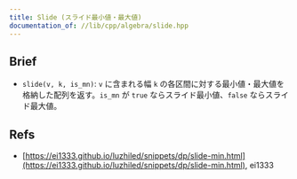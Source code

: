 ```yaml
---
title: Slide (スライド最小値・最大値)
documentation_of: //lib/cpp/algebra/slide.hpp
---
```

## Brief
* `slide(v, k, is_mn)`: `v` に含まれる幅 `k` の各区間に対する最小値・最大値を格納した配列を返す。`is_mn` が `true` ならスライド最小値、`false` ならスライド最大値。

## Refs
* [https://ei1333.github.io/luzhiled/snippets/dp/slide-min.html](https://ei1333.github.io/luzhiled/snippets/dp/slide-min.html), ei1333

